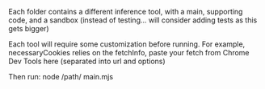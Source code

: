 Each folder contains a different inference tool, with a main, supporting code, and a sandbox (instead of testing... will consider adding tests as this gets bigger)

Each tool will require some customization before running. For example, necessaryCookies relies on the fetchInfo, paste your fetch from Chrome Dev Tools here (separated into url and options) 

Then run: node /path/ main.mjs